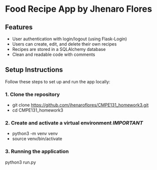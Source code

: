 # Food Recipe App by Jhenaro Flores

## Features

- User authentication with login/logout (using Flask-Login)
- Users can create, edit, and delete their own recipes
- Recipes are stored in a SQLAlchemy database
- Clean and readable code with comments

## Setup Instructions

Follow these steps to set up and run the app locally:

### 1. Clone the repository
- git clone https://github.com/jhenaroflores/CMPE131_homework3.git
- cd CMPE131_homework3

### 2. Create and activate a virtual environment *IMPORTANT*
- python3 -m venv venv
- source venv/bin/activate  

### 3. Running the application
python3 run.py
